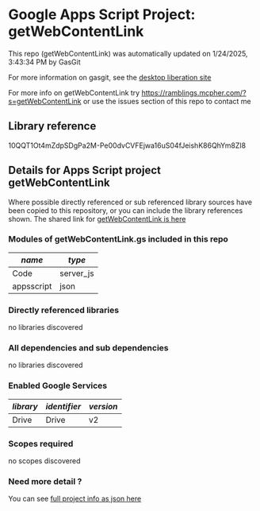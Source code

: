 # Google Apps Script Project: getWebContentLink
This repo (getWebContentLink) was automatically updated on 1/24/2025, 3:43:34 PM by GasGit

For more information on gasgit, see the [desktop liberation site](https://ramblings.mcpher.com/drive-sdk-and-github/migrategasgit/ "desktop liberation")

For more info on getWebContentLink try https://ramblings.mcpher.com/?s=getWebContentLink or use the issues section of this repo to contact me
## Library reference
10QQT1Ot4mZdpSDgPa2M-Pe00dvCVFEjwa16uS04fJeishK86QhYm8Zl8


## Details for Apps Script project getWebContentLink
Where possible directly referenced or sub referenced library sources have been copied to this repository, or you can include the library references shown. 
The shared link for [getWebContentLink is here](https://script.google.com/d/10QQT1Ot4mZdpSDgPa2M-Pe00dvCVFEjwa16uS04fJeishK86QhYm8Zl8/edit?usp=sharing "open in the GAS IDE")

### Modules of getWebContentLink.gs included in this repo
*name*|*type*
--- | --- 
Code| server_js
appsscript| json
### Directly referenced libraries
no libraries discovered
### All dependencies and sub dependencies
no libraries discovered
### Enabled Google Services
*library*|*identifier*|*version*
--- | --- | --- 
Drive| Drive|v2
### Scopes required
no scopes discovered
### Need more detail ?
You can see [full project info as json here](info.json)
